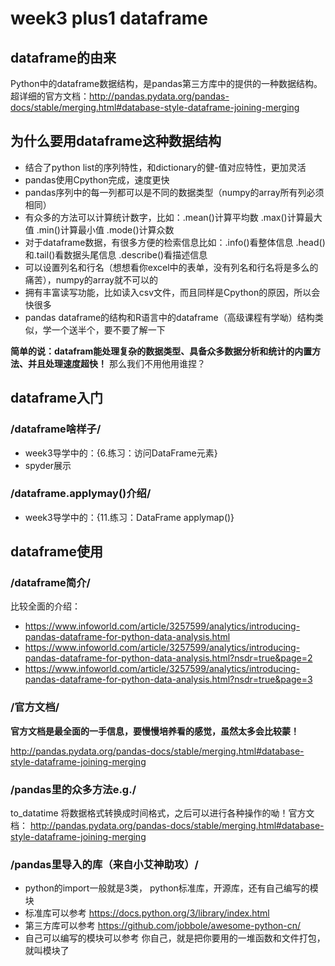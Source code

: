 # week3 plus1 dataframe

## dataframe的由来

Python中的dataframe数据结构，是pandas第三方库中的提供的一种数据结构。超详细的官方文档：http://pandas.pydata.org/pandas-docs/stable/merging.html#database-style-dataframe-joining-merging
    
## 为什么要用dataframe这种数据结构

- 结合了python list的序列特性，和dictionary的健-值对应特性，更加灵活
- pandas使用Cpython完成，速度更快
- pandas序列中的每一列都可以是不同的数据类型（numpy的array所有列必须相同）
- 有众多的方法可以计算统计数字，比如：.mean()计算平均数 .max()计算最大值 .min()计算最小值 .mode()计算众数
- 对于dataframe数据，有很多方便的检索信息比如：.info()看整体信息 .head()和.tail()看数据头尾信息 .describe()看描述信息
- 可以设置列名和行名（想想看你excel中的表单，没有列名和行名将是多么的痛苦），numpy的array就不可以的
- 拥有丰富读写功能，比如读入csv文件，而且同样是Cpython的原因，所以会快很多
- pandas dataframe的结构和R语言中的dataframe（高级课程有学呦）结构类似，学一个送半个，要不要了解一下

**简单的说：datafram能处理复杂的数据类型、具备众多数据分析和统计的内置方法、并且处理速度超快！** 那么我们不用他用谁捏？

## dataframe入门

### /dataframe啥样子/

- week3导学中的：{6.练习：访问DataFrame元素}
- spyder展示

### /dataframe.applymay()介绍/

- week3导学中的：{11.练习：DataFrame applymap()}

## dataframe使用

### /dataframe简介/

比较全面的介绍：

- https://www.infoworld.com/article/3257599/analytics/introducing-pandas-dataframe-for-python-data-analysis.html
- https://www.infoworld.com/article/3257599/analytics/introducing-pandas-dataframe-for-python-data-analysis.html?nsdr=true&page=2
- https://www.infoworld.com/article/3257599/analytics/introducing-pandas-dataframe-for-python-data-analysis.html?nsdr=true&page=3

### /官方文档/

**官方文档是最全面的一手信息，要慢慢培养看的感觉，虽然太多会比较蒙！**

http://pandas.pydata.org/pandas-docs/stable/merging.html#database-style-dataframe-joining-merging

### /pandas里的众多方法e.g./

to_datatime 将数据格式转换成时间格式，之后可以进行各种操作的呦！官方文档： http://pandas.pydata.org/pandas-docs/stable/merging.html#database-style-dataframe-joining-merging

### /pandas里导入的库（来自小艾神助攻）/

- python的import一般就是3类， python标准库，开源库，还有自己编写的模块
- 标准库可以参考 https://docs.python.org/3/library/index.html
- 第三方库可以参考 https://github.com/jobbole/awesome-python-cn/
- 自己可以编写的模块可以参考 你自己，就是把你要用的一堆函数和文件打包，就叫模块了




